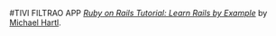 #TIVI FILTRAO  APP 
[*Ruby on Rails Tutorial: Learn Rails by Example*](http://railstutorial.org/)
by [Michael Hartl](http://michaelhartl.com/).

